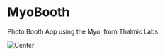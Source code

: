 MyoBooth
=======================
Photo Booth App using the Myo, from Thalmic Labs

![Center](https://d1yjwyup50ou7g.cloudfront.net/static/9c8e3ab/img/fb_myo.jpg)


